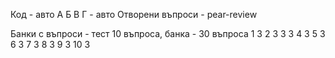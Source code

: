 Код - авто
А Б В Г - авто
Отворени въпроси - pear-review

Банки с въпроси - тест 10 въпроса, банка - 30 въпроса
1 3
2 3
3 3
4 3 
5 3
6 3 
7 3
8 3
9 3
10  3

